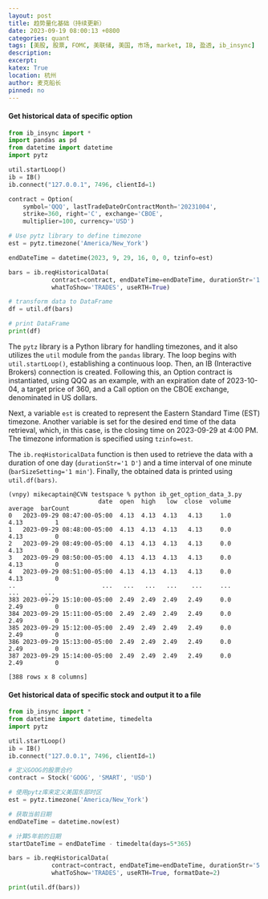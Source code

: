 ```yaml
---
layout: post
title: 趋势量化基础（持续更新）
date: 2023-09-19 08:00:13 +0800
categories: quant
tags: [美股, 股票, FOMC, 美联储, 美国, 市场, market, IB, 盈透, ib_insync]
description: 
excerpt: 
katex: True
location: 杭州
author: 麦克船长
pinned: no
---
```


#### Get historical data of specific option

```python
from ib_insync import *
import pandas as pd
from datetime import datetime
import pytz

util.startLoop()
ib = IB()
ib.connect("127.0.0.1", 7496, clientId=1)

contract = Option(
    symbol='QQQ', lastTradeDateOrContractMonth='20231004',
    strike=360, right='C', exchange='CBOE',
    multiplier=100, currency='USD')

# Use pytz library to define timezone
est = pytz.timezone('America/New_York')

endDateTime = datetime(2023, 9, 29, 16, 0, 0, tzinfo=est)

bars = ib.reqHistoricalData(
            contract=contract, endDateTime=endDateTime, durationStr='1 D', barSizeSetting='1 min',
            whatToShow='TRADES', useRTH=True)

# transform data to DataFrame
df = util.df(bars)

# print DataFrame
print(df)
```

The `pytz` library is a Python library for handling timezones, and it also utilizes the `util` module from the `pandas` library. The loop begins with `util.startLoop()`, establishing a continuous loop. Then, an IB (Interactive Brokers) connection is created. Following this, an Option contract is instantiated, using QQQ as an example, with an expiration date of 2023-10-04, a target price of 360, and a Call option on the CBOE exchange, denominated in US dollars.

Next, a variable `est` is created to represent the Eastern Standard Time (EST) timezone. Another variable is set for the desired end time of the data retrieval, which, in this case, is the closing time on 2023-09-29 at 4:00 PM. The timezone information is specified using `tzinfo=est`.

The `ib.reqHistoricalData` function is then used to retrieve the data with a duration of one day (`durationStr='1 D'`) and a time interval of one minute (`barSizeSetting='1 min'`). Finally, the obtained data is printed using `util.df(bars)`.

```shell
(vnpy) mikecaptain@CVN testspace % python ib_get_option_data_3.py
                         date  open  high   low  close  volume  average  barCount
0   2023-09-29 08:47:00-05:00  4.13  4.13  4.13   4.13     1.0     4.13         1
1   2023-09-29 08:48:00-05:00  4.13  4.13  4.13   4.13     0.0     4.13         0
2   2023-09-29 08:49:00-05:00  4.13  4.13  4.13   4.13     0.0     4.13         0
3   2023-09-29 08:50:00-05:00  4.13  4.13  4.13   4.13     0.0     4.13         0
4   2023-09-29 08:51:00-05:00  4.13  4.13  4.13   4.13     0.0     4.13         0
..                        ...   ...   ...   ...    ...     ...      ...       ...
383 2023-09-29 15:10:00-05:00  2.49  2.49  2.49   2.49     0.0     2.49         0
384 2023-09-29 15:11:00-05:00  2.49  2.49  2.49   2.49     0.0     2.49         0
385 2023-09-29 15:12:00-05:00  2.49  2.49  2.49   2.49     0.0     2.49         0
386 2023-09-29 15:13:00-05:00  2.49  2.49  2.49   2.49     0.0     2.49         0
387 2023-09-29 15:14:00-05:00  2.49  2.49  2.49   2.49     0.0     2.49         0

[388 rows x 8 columns]
```

#### Get historical data of specific stock and output it to a file

```python
from ib_insync import *
from datetime import datetime, timedelta
import pytz

util.startLoop()
ib = IB()
ib.connect("127.0.0.1", 7496, clientId=1)

# 定义GOOG的股票合约
contract = Stock('GOOG', 'SMART', 'USD')

# 使用pytz库来定义美国东部时区
est = pytz.timezone('America/New_York')

# 获取当前日期
endDateTime = datetime.now(est)

# 计算5年前的日期
startDateTime = endDateTime - timedelta(days=5*365)

bars = ib.reqHistoricalData(
            contract=contract, endDateTime=endDateTime, durationStr='5 Y', barSizeSetting='1 day',
            whatToShow='TRADES', useRTH=True, formatDate=2)

print(util.df(bars))
```